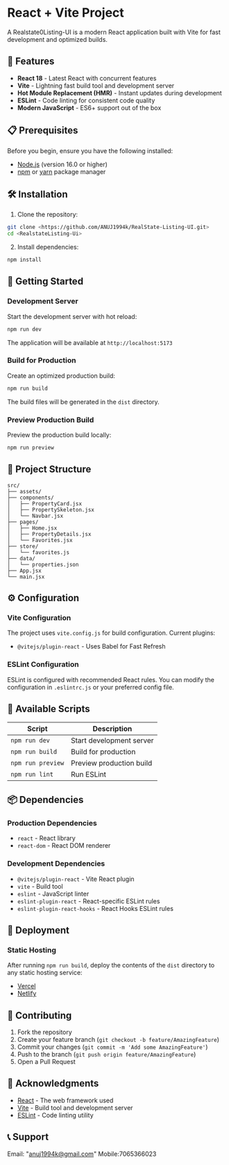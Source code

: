 # React + Vite Project

A Realstate0Listing-UI is a modern React application built with Vite for fast development and optimized builds.

## 🚀 Features

- **React 18** - Latest React with concurrent features
- **Vite** - Lightning fast build tool and development server
- **Hot Module Replacement (HMR)** - Instant updates during development
- **ESLint** - Code linting for consistent code quality
- **Modern JavaScript** - ES6+ support out of the box

## 📋 Prerequisites

Before you begin, ensure you have the following installed:
- [Node.js](https://nodejs.org/) (version 16.0 or higher)
- [npm](https://www.npmjs.com/) or [yarn](https://yarnpkg.com/) package manager

## 🛠️ Installation

1. Clone the repository:
```bash
git clone <https://github.com/ANUJ1994k/RealState-Listing-UI.git>
cd <RealstateListing-Ui>
```

2. Install dependencies:
```bash
npm install
```

## 🚦 Getting Started

### Development Server

Start the development server with hot reload:

```bash
npm run dev
```

The application will be available at `http://localhost:5173`

### Build for Production

Create an optimized production build:

```bash
npm run build
```

The build files will be generated in the `dist` directory.

### Preview Production Build

Preview the production build locally:

```bash
npm run preview
```

## 📁 Project Structure

```
src/
├── assets/
├── components/
│   ├── PropertyCard.jsx
│   ├── PropertySkeleton.jsx
│   └── Navbar.jsx
├── pages/
│   ├── Home.jsx
│   ├── PropertyDetails.jsx
│   └── Favorites.jsx
├── store/
│   └── favorites.js
├── data/
│   └── properties.json
├── App.jsx
└── main.jsx

```

## ⚙️ Configuration

### Vite Configuration

The project uses `vite.config.js` for build configuration. Current plugins:
- `@vitejs/plugin-react` - Uses Babel for Fast Refresh

### ESLint Configuration

ESLint is configured with recommended React rules. You can modify the configuration in `.eslintrc.js` or your preferred config file.

## 🔧 Available Scripts

| Script | Description |
|--------|-------------|
| `npm run dev` | Start development server |
| `npm run build` | Build for production |
| `npm run preview` | Preview production build |
| `npm run lint` | Run ESLint |

## 📦 Dependencies

### Production Dependencies
- `react` - React library
- `react-dom` - React DOM renderer

### Development Dependencies
- `@vitejs/plugin-react` - Vite React plugin
- `vite` - Build tool
- `eslint` - JavaScript linter
- `eslint-plugin-react` - React-specific ESLint rules
- `eslint-plugin-react-hooks` - React Hooks ESLint rules

## 🚀 Deployment

### Static Hosting

After running `npm run build`,  deploy the contents of the `dist` directory to any static hosting service:

- [Vercel](https://vercel.com/)
- [Netlify](https://netlify.com/)


## 🤝 Contributing

1. Fork the repository
2. Create your feature branch (`git checkout -b feature/AmazingFeature`)
3. Commit your changes (`git commit -m 'Add some AmazingFeature'`)
4. Push to the branch (`git push origin feature/AmazingFeature`)
5. Open a Pull Request


## 🙏 Acknowledgments

- [React](https://reactjs.org/) - The web framework used
- [Vite](https://vitejs.dev/) - Build tool and development server
- [ESLint](https://eslint.org/) - Code linting utility

## 📞 Support

Email: "anuj1994k@gmail.com"
Mobile:7065366023
